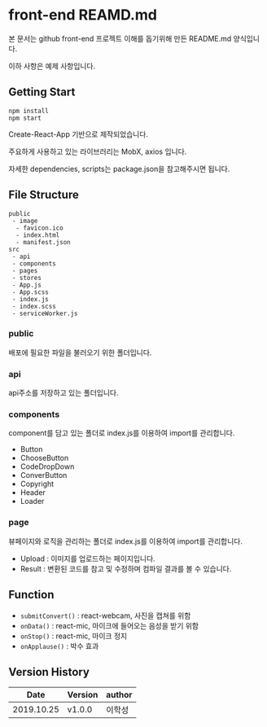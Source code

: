 # front-end REAMD.md
본 문서는 github front-end 프로젝트 이해를 돕기위해 만든 README.md 양식입니다. 

이하 사항은 예제 사항입니다.

## Getting Start
```
npm install
npm start
```
Create-React-App 기반으로 제작되었습니다.

주요하게 사용하고 있는 라이브러리는 MobX, axios 입니다.

자세한 dependencies, scripts는 package.json을 참고해주시면 됩니다.
## File Structure
```
public
 - image
  - favicon.ico
  - index.html
  - manifest.json
src
 - api
 - components
 - pages
 - stores
 - App.js
 - App.scss
 - index.js
 - index.scss
 - serviceWorker.js
```
### public
배포에 필요한 파일을 불러오기 위한 폴더입니다.
### api
api주소를 저장하고 있는 폴더입니다.
### components
component를 담고 있는 폴더로 index.js를 이용하여 import를 관리합니다.
- Button
- ChooseButton
- CodeDropDown
- ConverButton
- Copyright
- Header
- Loader
### page
뷰페이지와 로직을 관리하는 폴더로 index.js를 이용하여 import를 관리합니다. 
- Upload : 이미지를 업로드하는 페이지입니다.
- Result : 변환된 코드를 참고 및 수정하며 컴파일 결과를 볼 수 있습니다.
## Function
- `submitConvert()` : react-webcam, 사진을 캡쳐를 위함
- `onData()` : react-mic, 마이크에 들어오는 음성을 받기 위함
- `onStop()` : react-mic, 마이크 정지
- `onApplause()` : 박수 효과

## Version History
| Date  | Version | author |
| ------------- | ------------- | ------------- |
| 2019.10.25   | v1.0.0 | 이학성 |
